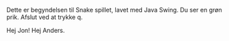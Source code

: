 Dette er begyndelsen til Snake spillet, lavet med Java Swing. Du ser en grøn prik. Afslut ved at trykke q.

Hej Jon!
Hej Anders.
